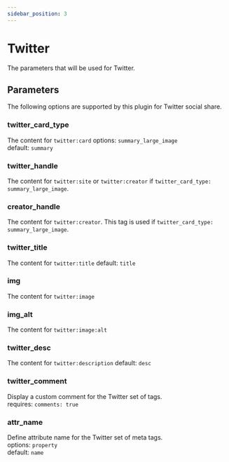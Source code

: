 ```yaml
---
sidebar_position: 3
---
```


# Twitter
The parameters that will be used for Twitter.

## Parameters
The following options are supported by this plugin for Twitter social share.

### twitter_card_type
The content for `twitter:card`
options: `summary_large_image`  
default: `summary`

### twitter_handle
The content for `twitter:site` or `twitter:creator` if `twitter_card_type: summary_large_image`.

### creator_handle
The content for `twitter:creator`. This tag is used if `twitter_card_type: summary_large_image`.

### twitter_title
The content for `twitter:title` 
default: `title`

### img
The content for `twitter:image`

### img_alt
The content for `twitter:image:alt`

### twitter_desc
The content for `twitter:description`
default: `desc`

### twitter_comment
Display a custom comment for the Twitter set of tags.  
requires: `comments: true`

### attr_name
Define attribute name for the Twitter set of meta tags.  
options: `property`  
default: `name`
